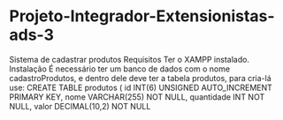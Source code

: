 # Projeto-Integrador-Extensionistas-ads-3
Sistema de cadastrar produtos
Requisitos
Ter o XAMPP instalado.
Instalação
É necessário ter um banco de dados com o nome cadastroProdutos, e dentro dele deve ter a tabela produtos, para cria-lá use:
CREATE TABLE produtos (
    id INT(6) UNSIGNED AUTO_INCREMENT PRIMARY KEY,
    nome VARCHAR(255) NOT NULL,
    quantidade INT NOT NULL,
    valor DECIMAL(10,2) NOT NULL
